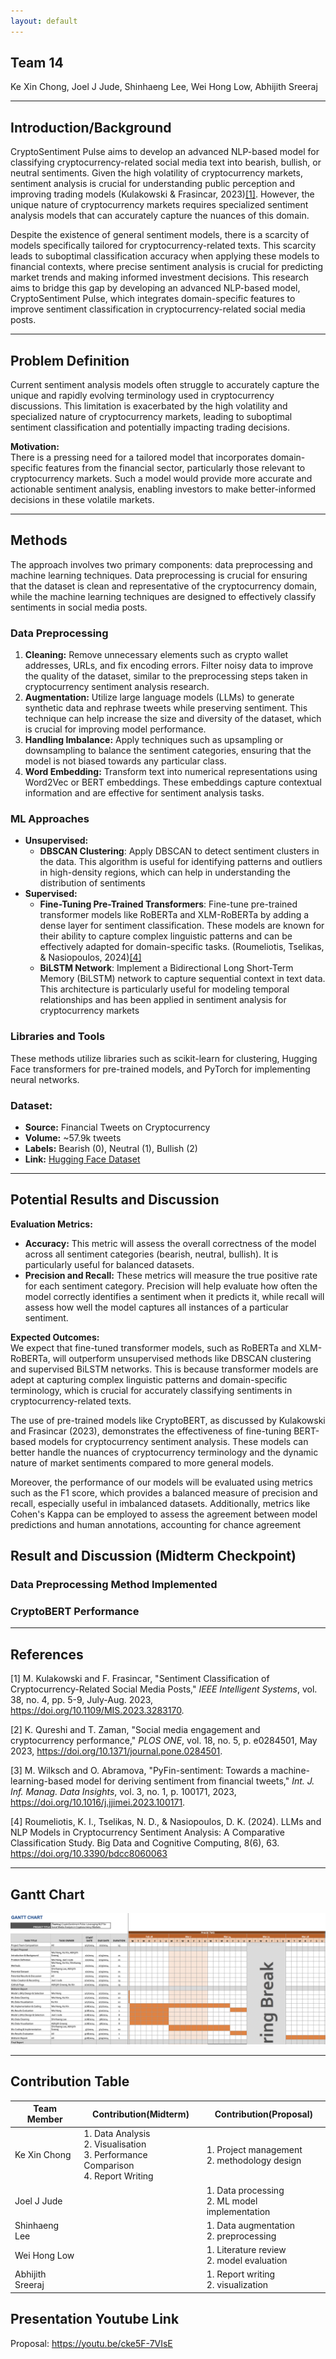 ```yaml
---
layout: default
---
```


## Team 14  
Ke Xin Chong, Joel J Jude, Shinhaeng Lee, Wei Hong Low, Abhijith Sreeraj

---

## Introduction/Background

CryptoSentiment Pulse aims to develop an advanced NLP-based model for classifying cryptocurrency-related social media text into bearish, bullish, or neutral sentiments. Given the high volatility of cryptocurrency markets, sentiment analysis is crucial for understanding public perception and improving trading models (Kulakowski & Frasincar, 2023)[[1]](#1). However, the unique nature of cryptocurrency markets requires specialized sentiment analysis models that can accurately capture the nuances of this domain.

Despite the existence of general sentiment models, there is a scarcity of models specifically tailored for cryptocurrency-related texts. This scarcity leads to suboptimal classification accuracy when applying these models to financial contexts, where precise sentiment analysis is crucial for predicting market trends and making informed investment decisions. This research aims to bridge this gap by developing an advanced NLP-based model, CryptoSentiment Pulse, which integrates domain-specific features to improve sentiment classification in cryptocurrency-related social media posts.

---

## Problem Definition

Current sentiment analysis models often struggle to accurately capture the unique and rapidly evolving terminology used in cryptocurrency discussions. This limitation is exacerbated by the high volatility and specialized nature of cryptocurrency markets, leading to suboptimal sentiment classification and potentially impacting trading decisions.

**Motivation:**  
There is a pressing need for a tailored model that incorporates domain-specific features from the financial sector, particularly those relevant to cryptocurrency markets. Such a model would provide more accurate and actionable sentiment analysis, enabling investors to make better-informed decisions in these volatile markets.

---

## Methods

The approach involves two primary components: data preprocessing and machine learning techniques. Data preprocessing is crucial for ensuring that the dataset is clean and representative of the cryptocurrency domain, while the machine learning techniques are designed to effectively classify sentiments in social media posts.

### Data Preprocessing
1) **Cleaning:** Remove unnecessary elements such as crypto wallet addresses, URLs, and fix encoding errors. Filter noisy data to improve the quality of the dataset, similar to the preprocessing steps taken in cryptocurrency sentiment analysis research.
2) **Augmentation:** Utilize large language models (LLMs) to generate synthetic data and rephrase tweets while preserving sentiment. This technique can help increase the size and diversity of the dataset, which is crucial for improving model performance.
3) **Handling Imbalance:** Apply techniques such as upsampling or downsampling to balance the sentiment categories, ensuring that the model is not biased towards any particular class.
4) **Word Embedding:** Transform text into numerical representations using Word2Vec or BERT embeddings. These embeddings capture contextual information and are effective for sentiment analysis tasks.

### ML Approaches
- **Unsupervised:**  
  - **DBSCAN Clustering**: Apply DBSCAN to detect sentiment clusters in the data. This algorithm is useful for identifying patterns and outliers in high-density regions, which can help in understanding the distribution of sentiments
- **Supervised:**  
  - **Fine-Tuning Pre-Trained Transformers**: Fine-tune pre-trained transformer models like RoBERTa and XLM-RoBERTa by adding a dense layer for sentiment classification. These models are known for their ability to capture complex linguistic patterns and can be effectively adapted for domain-specific tasks. (Roumeliotis, Tselikas, & Nasiopoulos, 2024)[[4]](#4)
  - **BiLSTM Network**: Implement a Bidirectional Long Short-Term Memory (BiLSTM) network to capture sequential context in text data. This architecture is particularly useful for modeling temporal relationships and has been applied in sentiment analysis for cryptocurrency markets

### Libraries and Tools
These methods utilize libraries such as scikit-learn for clustering, Hugging Face transformers for pre-trained models, and PyTorch for implementing neural networks.

### Dataset:
- **Source:** Financial Tweets on Cryptocurrency  
- **Volume:** ~57.9k tweets  
- **Labels:** Bearish (0), Neutral (1), Bullish (2)  
- **Link:** [Hugging Face Dataset](https://huggingface.co/datasets/StephanAkkerman/financial-tweets-crypto)

---

## Potential Results and Discussion

**Evaluation Metrics:**  
- **Accuracy:** This metric will assess the overall correctness of the model across all sentiment categories (bearish, neutral, bullish). It is particularly useful for balanced datasets.
- **Precision and Recall:** These metrics will measure the true positive rate for each sentiment category. Precision will help evaluate how often the model correctly identifies a sentiment when it predicts it, while recall will assess how well the model captures all instances of a particular sentiment.

**Expected Outcomes:**  
We expect that fine-tuned transformer models, such as RoBERTa and XLM-RoBERTa, will outperform unsupervised methods like DBSCAN clustering and supervised BiLSTM networks. This is because transformer models are adept at capturing complex linguistic patterns and domain-specific terminology, which is crucial for accurately classifying sentiments in cryptocurrency-related texts.

The use of pre-trained models like CryptoBERT, as discussed by Kulakowski and Frasincar (2023), demonstrates the effectiveness of fine-tuning BERT-based models for cryptocurrency sentiment analysis. These models can better handle the nuances of cryptocurrency terminology and the dynamic nature of market sentiments compared to more general models.

Moreover, the performance of our models will be evaluated using metrics such as the F1 score, which provides a balanced measure of precision and recall, especially useful in imbalanced datasets. Additionally, metrics like Cohen's Kappa can be employed to assess the agreement between model predictions and human annotations, accounting for chance agreement

## Result and Discussion (Midterm Checkpoint)
### Data Preprocessing Method Implemented

### CryptoBERT Performance 

---

## References
<a id="1">[1]</a> M. Kulakowski and F. Frasincar, "Sentiment Classification of Cryptocurrency-Related Social Media Posts," *IEEE Intelligent Systems*, vol. 38, no. 4, pp. 5-9, July-Aug. 2023, https://doi.org/10.1109/MIS.2023.3283170. 

<a id="2">[2]</a> K. Qureshi and T. Zaman, "Social media engagement and cryptocurrency performance," *PLOS ONE*, vol. 18, no. 5, p. e0284501, May 2023, https://doi.org/10.1371/journal.pone.0284501.  

<a id="3">[3]</a> M. Wilksch and O. Abramova, "PyFin-sentiment: Towards a machine-learning-based model for deriving sentiment from financial tweets," *Int. J. Inf. Manag. Data Insights*, vol. 3, no. 1, p. 100171, 2023, https://doi.org/10.1016/j.jjimei.2023.100171.

<a id="4">[4]</a> Roumeliotis, K. I., Tselikas, N. D., & Nasiopoulos, D. K. (2024). LLMs and NLP Models in Cryptocurrency Sentiment Analysis: A Comparative Classification Study. Big Data and Cognitive Computing, 8(6), 63. https://doi.org/10.3390/bdcc8060063

---

## Gantt Chart

![Gantt Chart](assets/css/gantt-chart-midterm.png)  

---

## Contribution Table

| **Team Member**    | **Contribution(Midterm)**                            | **Contribution(Proposal)**                            |
|--------------------|------------------------------------------------------|-------------------------------------------------------|
| Ke Xin Chong       | 1. Data Analysis<br> 2. Visualisation<br> 3. Performance Comparison<br> 4. Report Writing | 1. Project management<br> 2. methodology design                |
| Joel J Jude        |                                                      | 1. Data processing <br> 2. ML model implementation              |
| Shinhaeng Lee      |                                                      | 1. Data augmentation <br>2. preprocessing                      |
| Wei Hong Low       |                                                      | 1. Literature review <br> 2. model evaluation                   | 
| Abhijith Sreeraj   |                                                      | 1. Report writing <br> 2. visualization                         |

## Presentation Youtube Link

Proposal: https://youtu.be/cke5F-7VIsE
